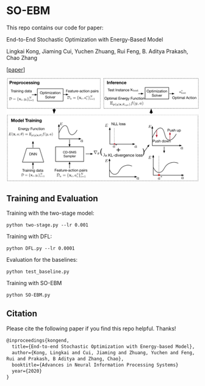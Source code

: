 # SO-EBM
This repo contains our code for paper: 

End-to-End Stochastic Optimization with Energy-Based Model

Lingkai Kong, Jiaming Cui, Yuchen Zhuang, Rui Feng, B. Aditya Prakash, Chao Zhang

[[paper](https://arxiv.org/abs/2211.13837)] 

![SDE-Net](figure/overall.png)


## Training and Evaluation

Training with the two-stage model:
```
python two-stage.py --lr 0.001
```

Training with DFL:
```
python DFL.py --lr 0.0001
```
Evaluation for the baselines:
```
python test_baseline.py 
```
Training with SO-EBM
```
python SO-EBM.py
```

## Citation
Please cite the following paper if you find this repo helpful. Thanks!
```
@inproceedings{kongend,
  title={End-to-end Stochastic Optimization with Energy-based Model},
  author={Kong, Lingkai and Cui, Jiaming and Zhuang, Yuchen and Feng, Rui and Prakash, B Aditya and Zhang, Chao},
  booktitle={Advances in Neural Information Processing Systems}
  year={2020}
}
```
